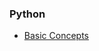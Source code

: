 ### Python

* [Basic Concepts](./py/01)

<!-- ## TODO 

### Foundations
* command line (terminal basics)  
* git  

### Javascript
* canvas  
* uploading / form submission  
* security / client storage  
* other APIs (third-party APIs)  

### Node JS
* Getting started  
* Streams  
* API Development / REST  
* GraphQL  
* Connecting to a Database  
* Creating a simple blog  
* Authentication  

### Golang
* Setup / Basics  
* structs  
* goRoutines  
* channels  
* interfaces  

### Databases
* Relational  
* Non-Relational  

### Python / General Programming
* functions / classes  
* scraping a website  
* flask api server  
* manipulating file system/data  

### Python / DataScience
* manipulating file system/database  
* packages   -->

<!-- ### Python / AI
* Maths/Stats
* NLP 
* Computer Vision
* Machine Learning
* Reinforcement Learning
* Probabilistic Models -->

<!-- ### Mobile
* React Native  
* Swift  

### Functional
* Haskell (Learnyouahaskell)  

### Cloud
* Hosting / Deployment  

### DevOps
* CI / CD  
* Docker  
* Kubernetes  
* Rancher  
* Raspberry Pi Cluster   -->